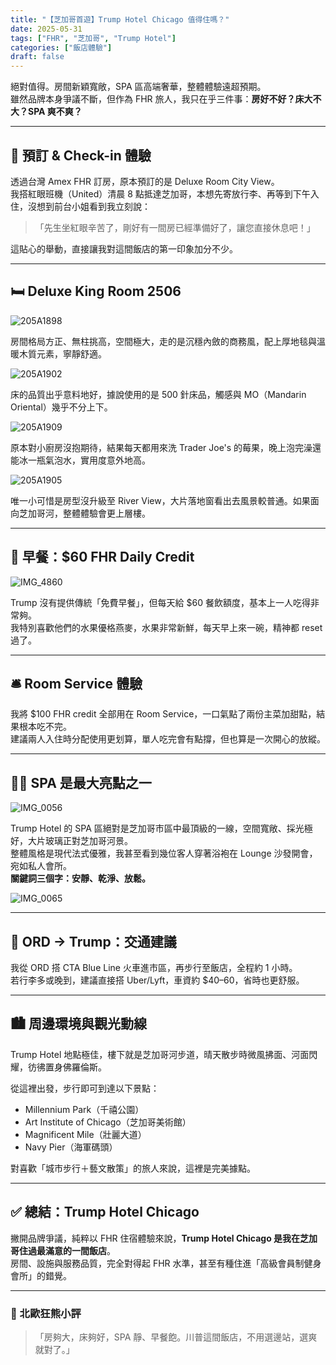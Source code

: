 ```yaml
---
title: "【芝加哥首遊】Trump Hotel Chicago 值得住嗎？"
date: 2025-05-31
tags: ["FHR", "芝加哥", "Trump Hotel"]
categories: ["飯店體驗"]
draft: false
---
```


絕對值得。房間新穎寬敞，SPA 區高端奢華，整體體驗遠超預期。  
雖然品牌本身爭議不斷，但作為 FHR 旅人，我只在乎三件事：**房好不好？床大不大？SPA 爽不爽？**

---

## 🛬 預訂 & Check-in 體驗

透過台灣 Amex FHR 訂房，原本預訂的是 Deluxe Room City View。  
我搭紅眼班機（United）清晨 8 點抵達芝加哥，本想先寄放行李、再等到下午入住，沒想到前台小姐看到我立刻說：

> 「先生坐紅眼辛苦了，剛好有一間房已經準備好了，讓您直接休息吧！」

這貼心的舉動，直接讓我對這間飯店的第一印象加分不少。

---

## 🛏️ Deluxe King Room 2506
![205A1898](https://live.staticflickr.com/65535/54623753184_b11c304992_c.jpg)

房間格局方正、無柱挑高，空間極大，走的是沉穩內斂的商務風，配上厚地毯與溫暖木質元素，寧靜舒適。

![205A1902](https://live.staticflickr.com/65535/54622663977_6cce15196f_c.jpg)

床的品質出乎意料地好，據說使用的是 500 針床品，觸感與 MO（Mandarin Oriental）幾乎不分上下。

![205A1909](https://live.staticflickr.com/65535/54623547081_81971d0276_c.jpg)

原本對小廚房沒抱期待，結果每天都用來洗 Trader Joe's 的莓果，晚上泡完澡還能冰一瓶氣泡水，實用度意外地高。

![205A1905](https://live.staticflickr.com/65535/54622664157_d747dba4cf_c.jpg)

唯一小可惜是房型沒升級至 River View，大片落地窗看出去風景較普通。如果面向芝加哥河，整體體驗會更上層樓。

---

## 🥣 早餐：$60 FHR Daily Credit
![IMG_4860](https://live.staticflickr.com/65535/54623752329_58496645be_c.jpg)

Trump 沒有提供傳統「免費早餐」，但每天給 $60 餐飲額度，基本上一人吃得非常夠。  
我特別喜歡他們的水果優格燕麥，水果非常新鮮，每天早上來一碗，精神都 reset 過了。

---

## 🛎️ Room Service 體驗

我將 $100 FHR credit 全部用在 Room Service，一口氣點了兩份主菜加甜點，結果根本吃不完。  
建議兩人入住時分配使用更划算，單人吃完會有點撐，但也算是一次開心的放縱。

---

## 🧖‍♂️ SPA 是最大亮點之一
![IMG_0056](https://live.staticflickr.com/65535/54623546566_8d6e2db0bf_c.jpg)

Trump Hotel 的 SPA 區絕對是芝加哥市區中最頂級的一線，空間寬敞、採光極好，大片玻璃正對芝加哥河景。  
整體風格是現代法式優雅，我甚至看到幾位客人穿著浴袍在 Lounge 沙發開會，宛如私人會所。  
**關鍵詞三個字：安靜、乾淨、放鬆。**

![IMG_0065](https://live.staticflickr.com/65535/54623546641_2eeeece6d4_c.jpg)

---

## 🚖 ORD → Trump：交通建議

我從 ORD 搭 CTA Blue Line 火車進市區，再步行至飯店，全程約 1 小時。  
若行李多或晚到，建議直接搭 Uber/Lyft，車資約 $40–60，省時也更舒服。

---

## 🏙️ 周邊環境與觀光動線

Trump Hotel 地點極佳，樓下就是芝加哥河步道，晴天散步時微風拂面、河面閃耀，彷彿置身佛羅倫斯。

從這裡出發，步行即可到達以下景點：

- Millennium Park（千禧公園）
- Art Institute of Chicago（芝加哥美術館）
- Magnificent Mile（壯麗大道）
- Navy Pier（海軍碼頭）

對喜歡「城市步行＋藝文散策」的旅人來說，這裡是完美據點。

---

## ✅ 總結：Trump Hotel Chicago

撇開品牌爭議，純粹以 FHR 住宿體驗來說，**Trump Hotel Chicago 是我在芝加哥住過最滿意的一間飯店**。  
房間、設施與服務品質，完全對得起 FHR 水準，甚至有種住進「高級會員制健身會所」的錯覺。

---

### 🐻 北歐狂熊小評

> 「房夠大，床夠好，SPA 靜、早餐飽。川普這間飯店，不用選邊站，選爽就對了。」